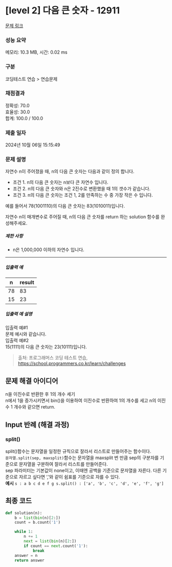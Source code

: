 # [level 2] 다음 큰 숫자 - 12911 

[문제 링크](https://school.programmers.co.kr/learn/courses/30/lessons/12911) 

### 성능 요약

메모리: 10.3 MB, 시간: 0.02 ms

### 구분

코딩테스트 연습 > 연습문제

### 채점결과

정확성: 70.0<br/>효율성: 30.0<br/>합계: 100.0 / 100.0

### 제출 일자

2024년 10월 06일 15:15:49

### 문제 설명

<p>자연수 n이 주어졌을 때, n의 다음 큰 숫자는 다음과 같이 정의 합니다.</p>

<ul>
<li>조건 1. n의 다음 큰 숫자는 n보다 큰 자연수 입니다.</li>
<li>조건 2. n의 다음 큰 숫자와 n은 2진수로 변환했을 때 1의 갯수가 같습니다.</li>
<li>조건 3. n의 다음 큰 숫자는 조건 1, 2를 만족하는 수 중 가장 작은 수 입니다.</li>
</ul>

<p>예를 들어서 78(1001110)의 다음 큰 숫자는 83(1010011)입니다.</p>

<p>자연수 n이 매개변수로 주어질 때, n의 다음 큰 숫자를 return 하는 solution 함수를 완성해주세요.</p>

<h5>제한 사항</h5>

<ul>
<li>n은 1,000,000 이하의 자연수 입니다.</li>
</ul>

<hr>

<h5>입출력 예</h5>
<table class="table">
        <thead><tr>
<th>n</th>
<th>result</th>
</tr>
</thead>
        <tbody><tr>
<td>78</td>
<td>83</td>
</tr>
<tr>
<td>15</td>
<td>23</td>
</tr>
</tbody>
      </table>
<h5>입출력 예 설명</h5>

<p>입출력 예#1<br>
문제 예시와 같습니다.<br>
입출력 예#2<br>
15(1111)의 다음 큰 숫자는 23(10111)입니다.</p>


> 출처: 프로그래머스 코딩 테스트 연습, https://school.programmers.co.kr/learn/challenges


## 문제 해결 아이디어

n을 이진수로 반환한 후 1의 개수 세기   
n에서 1을 증가시키면서 bin()을 이용하여 이진수로 반환하여 1의 개수를 세고 n의 이진수 1 개수와 같으면 return.   

## Input 반례 (해결 과정)

### split()
split()함수는 문자열을 일정한 규칙으로 잘라서 리스트로 만들어주는 함수이다.    
`문자열.split(sep, maxsplit)`함수는 문자열을 maxsplit 번 만큼 sep의 구분자를 기준으로 문자열을 구분하여 잘라서 리스트를 만들어준다.    
sep 파라미터는 기본값이 none이고, 이때엔 공백을 기준으로 문자열을 자른다. 다른 기준으로 자르고 싶다면 ‘,’와 같이 쉼표를 기준으로 자를 수 있다.   
**예시**
`s : a b c d e f g
s.split() : ['a', 'b', 'c', 'd', 'e', 'f', 'g']`

## 최종 코드

```python
def solution(n):
    b = list(bin(n)[2:])
    count = b.count('1')

    while 1:
        n += 1
        next = list(bin(n)[2:])
        if count == next.count('1'):
            break
    answer = n
    return answer
```
